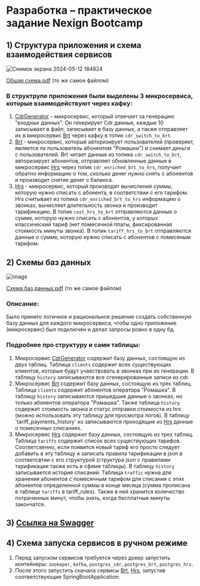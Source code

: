 # Разработка – практическое задание Nexign Bootcamp
## 1) Структура приложения и схема взаимодействия сервисов
![Снимок экрана 2024-05-12 184824](https://github.com/dimab5/NexignBootcampDevTask/assets/113174105/095c00c8-c6d5-464a-b557-c67d295d4ba3)

[Общая схема.pdf](https://github.com/dimab5/NexignBootcampDevTask/files/15286999/FINAL.pdf) (то же самое файлом)

### В структрупе приложения были выделены 3 микросервиса, которые взаимодействуют через кафку:
1) [CdrGenerator](DevelopmentTask/CdrGenerator) - микросервис, который отвечает за генерацию "входных данных". Он генерирует Cdr данные, каждые 10 записывает в файл, записывает в базу данных, а также отправляет их в микросервис [Brt](DevelopmentTask/Brt) через кафку в топик `cdr_switch_to_brt`.
2) [Brt](DevelopmentTask/Brt) - микросервис, который авторизирует пользователей (проверяет, является ли пользователь абонентом "Ромашки") и снимает деньги с пользователей.
Brt читает данные из топика `cdr_switch_to_brt`, авторизирует абонентов, отправляет обновленные данные в микросервис [Hrs](DevelopmentTask/Hrs) через топик `cdr_enriched_brt_to_hrs`, получает обратно информацию о том, сколько денег нужно снять с абонентов и производит снятие денег с баланса.
3) [Hrs](DevelopmentTask/Hrs) - микросервис, который производит вычисления суммы, которую нужно списать с абонента, в соответствии с его тарифом. Hrs считывает из топика `cdr_enriched_brt_to_hrs` информацию о звонках, вычисляет длительность звонка и производит тарификацию. В топик `cost_hrs_to_brt` отправляются данные о сумме, которую нужно списать с абонентов, у которых классический тариф (нет помесячной платы, фиксированная стоимость минуты звонка). В топик `tariff_hrs_to_brt` отправляются данные о сумме, которую нужно списать с абонентов с помесяным тарифом.

## 2) Схемы баз данных
![image](https://github.com/dimab5/NexignBootcampDevTask/assets/113174105/f0f88c3e-7c04-49bc-b401-491f1c59037e)

[Схема баз данных.pdf](https://github.com/dimab5/NexignBootcampDevTask/files/15287065/ERD.final.pdf) (то же самое файлом)

### Описание:
Было принято логичное и рациональное решение создать собственную базу данных для каждого микросервиса, чтобы одно приложение (микросервис) был подключен и делал запросы ровно в одну бд. 
### Подробнее про структуру и сами таблицы:
1) Микросервис [CdrGenerator](DevelopmentTask/CdrGenerator) содержит базу данных, состоящую из двух таблиц. Таблица `clients` содержит всех существующих клиентов, которые будут учавствовать в звонках при их генерации. В таблицу `history` записываются все сгенерированные записи из cdr.
2) Микросервис [Brt](DevelopmentTask/Brt) содержит базу данных, состоящую из трех таблиц. Таблица `clients` содержит абонентов оператора "Ромашка". В таблицу `history` записываются пришедшие данные о звонках, но только абонентов оператора "Ромашка". Также таблица `history` содержит стоимость звонка и статус отправки стоимости из hrs (можно использовать эту таблицу для просмотра логов). В таблицу `tariff_payments_history' из записываются приходящие из [Hrs](DevelopmentTask/Hrs) данные о помесячных списаниях.
3) Микросервис [Hrs](DevelopmentTask/Hrs) содержит базу данных, состоящую из трех таблиц. Таблица `tariffs` содержит список всех существующих тарифов. Соответсвенно, если появится новый тариф его просто следует добавить в эту таблицу и записать правила тарификации в json в соответсвтии с его структурой (структура json с правилами тарификации также есть в сфеме таблицы). В таблицу `history` записывается история списаний. Таблица `traffic` нужна для хранения абонентов с помесячным тарифом для списания с этих абонентов определенной суммы в конце месяца (сумма прописана в таблице `tariffs` в tariff_rules). Также в ней хранится количество потраченных минут, чтобы знать, когда бесплатные минуты закончатся.

## 3) [Ссылка на Swagger](api.yaml)

## 4) Схема запуска сервисов в ручном режиме
1) Перед запуском сервисов требуется через докер запустить контейнеры: `zookeper`, `kafka`, `postgres_cdr`, `postgres_brt`, `postgres_hrs`.
2) После этого запустить сначала сервисы [Brt](DevelopmentTask/Brt), [Hrs](DevelopmentTask/Hrs), запустив соответствующие SpringBootApplication: 




